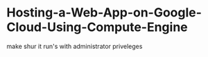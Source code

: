 # Hosting-a-Web-App-on-Google-Cloud-Using-Compute-Engine
make shur it run's with administrator priveleges
